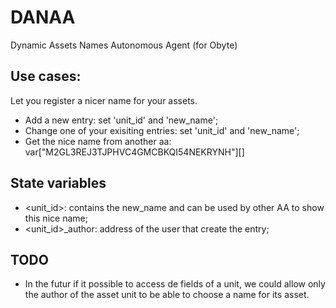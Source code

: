 # DANAA
Dynamic Assets Names Autonomous Agent  (for Obyte)

## Use cases:
Let you register a nicer name for your assets.
* Add a new entry: set 'unit_id' and 'new_name';
* Change one of your exisiting entries: set 'unit_id' and 'new_name';
* Get the nice name from another aa: var["M2GL3REJ3TJPHVC4GMCBKQI54NEKRYNH"][<asset id>]

## State variables
* <unit_id>: contains the new_name and can be used by other AA to show this nice name;
* <unit_id>_author: address of the user that create the entry;

## TODO
* In the futur if it possible to access de fields of a unit, we could allow only the author of the asset unit to be able to choose a name for its asset.

